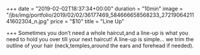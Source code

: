 +++
date = "2019-02-02T18:37:34+00:00"
duration = "10min"
image = "/jbs/img/portfolio/2019/02/02/36177469_584666658568233_2721906421141602304_n.jpg"
price = "$10"
title = "Line Up"

+++
Sometimes you don’t need a whole haircut,and a line-up is what you need to hold you over till your next haircut! A line-up is simple... we trim the outline of your hair (neck,temples,around the ears and forehead if needed). 